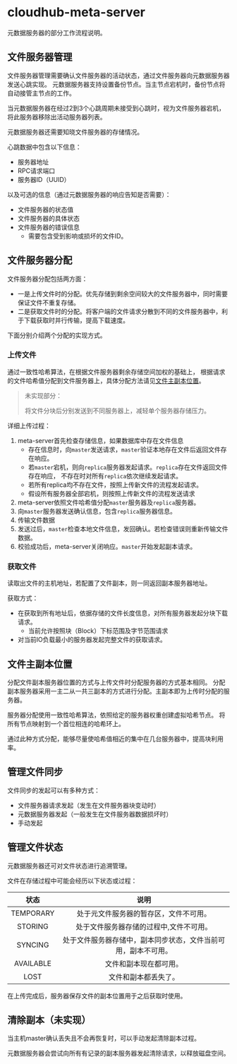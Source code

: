 # cloudhub-meta-server

元数据服务器的部分工作流程说明。

## 文件服务器管理

文件服务器管理需要确认文件服务器的活动状态，通过文件服务器向元数据服务器发送心跳实现。
元数据服务器支持设置备份节点。当主节点宕机时，备份节点将自动接管主节点的工作。

当元数据服务器在经过2到3个心跳周期未接受到心跳时，视为文件服务器宕机，
将此服务器移除出活动服务器列表。

元数据服务器还需要知晓文件服务器的存储情况。

心跳数据中包含以下信息：

- 服务器地址
- RPC请求端口
- 服务器ID（UUID）

以及可选的信息（通过元数据服务器的响应告知是否需要）：

- 文件服务器的状态值
- 文件服务器的具体状态
- 文件服务器的错误信息
    - 需要包含受到影响或损坏的文件ID。

## 文件服务器分配

文件服务器分配包括两方面：

- 一是上传文件时的分配。优先存储到剩余空间较大的文件服务器中，同时需要保证文件不重复存储。
- 二是获取文件时的分配。将客户端的文件请求分散到不同的文件服务器中，利于下载获取时并行传输，提高下载速度。

下面分别介绍两个分配的实现方式。

### 上传文件

通过一致性哈希算法，在根据文件服务器剩余存储空间加权的基础上，
根据请求的文件哈希值分配到文件服务器上，具体分配方法请见[文件主副本位置](#文件主副本位置)。
> 未实现部分：
>
> 将文件分块后分别发送到不同服务器上，减轻单个服务器存储压力。

详细上传过程：

1. meta-server首先检查存储信息，如果数据库中存在文件信息
    - 存在信息时，向`master`发送请求，`master`验证本地存在文件后返回文件存在响应。
    - 若`master`宕机，则向`replica`服务器发起请求。`replica`存在文件返回文件存在响应，
      不存在时对所有`replica`依次继续发起请求。
    - 若所有replica均不存在文件，按照上传新文件的流程发起请求。
    - 假设所有服务器全部宕机，则按照上传新文件的流程发送请求
2. meta-server依照文件哈希值分配`master`服务器及`replica`服务器。
3. 向`master`服务器发送确认信息，包含`replica`服务器信息。
4. 传输文件数据
5. 发送过后，`master`检查本地文件信息，发回确认。若检查错误则重新传输文件数据。
6. 校验成功后，meta-server关闭响应。`master`开始发起副本请求。

### 获取文件

读取出文件的主机地址，若配置了文件副本，则一同返回副本服务器地址。

获取方式：

- 在获取到所有地址后，依据存储的文件长度信息，对所有服务器发起分块下载请求。
  - 当前允许按照块（Block）下标范围及字节范围请求
- 对当前IO负载最小的服务器发起完整文件的获取请求。

## 文件主副本位置

分配文件副本服务器位置的方式与上传文件时分配服务器的方式基本相同。
分配副本服务器采用一主二从一共三副本的方式进行分配。主副本即为上传时分配的服务器。

服务器分配使用一致性哈希算法，依照给定的服务器权重创建虚拟哈希节点。
将所有节点映射到一个首位相连的哈希环上。

通过此种方式分配，能够尽量使哈希值相近的集中在几台服务器中，提高块利用率。

## 管理文件同步

文件同步的发起可以有多种方式：

- 文件服务器请求发起（发生在文件服务器块变动时）
- 元数据服务器发起（一般发生在文件服务器数据损坏时）
- 手动发起

## 管理文件状态

元数据服务器还可对文件状态进行追溯管理。

文件在存储过程中可能会经历以下状态或过程：

|    状态     |               说明                |
|:---------:|:-------------------------------:|
| TEMPORARY |       处于元文件服务器的暂存区，文件不可用。       |
|  STORING  |      处于文件服务器存储的过程中,文件不可用。       |
|  SYNCING  | 处于文件服务器存储中，副本同步状态，文件当前可用，副本不可用。 |
| AVAILABLE |           文件和副本现在都可用。           |
|   LOST    |           文件和副本都丢失了。            |

在上传完成后，服务器保存文件的副本位置用于之后获取时使用。

## 清除副本（未实现）

当主机master确认丢失且不会再恢复时，可以手动发起清除副本过程。

元数据服务器会尝试向所有有记录的副本服务器发起清除请求，以释放磁盘空间。
